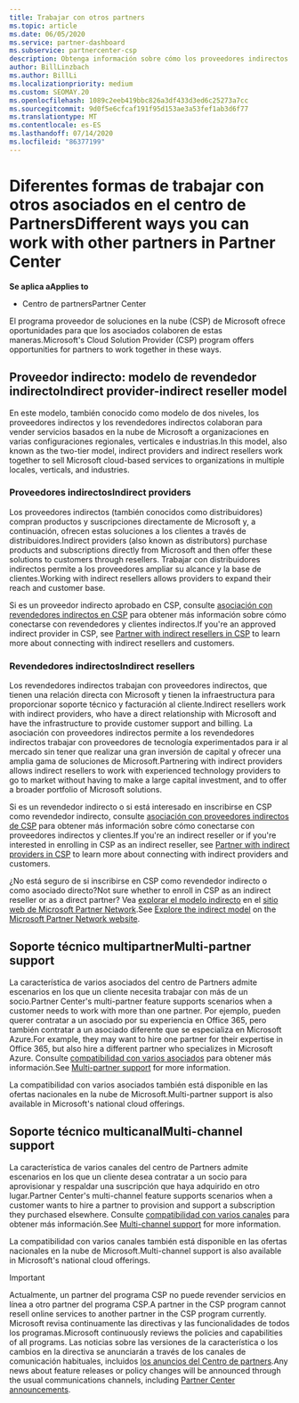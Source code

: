```yaml
---
title: Trabajar con otros partners
ms.topic: article
ms.date: 06/05/2020
ms.service: partner-dashboard
ms.subservice: partnercenter-csp
description: Obtenga información sobre cómo los proveedores indirectos se asocian con distribuidores indirectos en el programa proveedor de soluciones en la nube (CSP) y determine qué rol es el adecuado para usted.
author: BillLinzbach
ms.author: BillLi
ms.localizationpriority: medium
ms.custom: SEOMAY.20
ms.openlocfilehash: 1089c2eeb419bbc826a3df433d3ed6c25273a7cc
ms.sourcegitcommit: 9d0f5e6cfcaf191f95d153ae3a53fef1ab3d6f77
ms.translationtype: MT
ms.contentlocale: es-ES
ms.lasthandoff: 07/14/2020
ms.locfileid: "86377199"
---
```

# <a name="different-ways-you-can-work-with-other-partners-in-partner-center"></a><span data-ttu-id="0cb79-103">Diferentes formas de trabajar con otros asociados en el centro de Partners</span><span class="sxs-lookup"><span data-stu-id="0cb79-103">Different ways you can work with other partners in Partner Center</span></span>

<span data-ttu-id="0cb79-104">**Se aplica a**</span><span class="sxs-lookup"><span data-stu-id="0cb79-104">**Applies to**</span></span>

- <span data-ttu-id="0cb79-105">Centro de partners</span><span class="sxs-lookup"><span data-stu-id="0cb79-105">Partner Center</span></span>

<span data-ttu-id="0cb79-106">El programa proveedor de soluciones en la nube (CSP) de Microsoft ofrece oportunidades para que los asociados colaboren de estas maneras.</span><span class="sxs-lookup"><span data-stu-id="0cb79-106">Microsoft's Cloud Solution Provider (CSP) program offers opportunities for partners to work together in these ways.</span></span>

## <a name="indirect-provider-indirect-reseller-model"></a><span data-ttu-id="0cb79-107">Proveedor indirecto: modelo de revendedor indirecto</span><span class="sxs-lookup"><span data-stu-id="0cb79-107">Indirect provider-indirect reseller model</span></span>

<span data-ttu-id="0cb79-108">En este modelo, también conocido como modelo de dos niveles, los proveedores indirectos y los revendedores indirectos colaboran para vender servicios basados en la nube de Microsoft a organizaciones en varias configuraciones regionales, verticales e industrias.</span><span class="sxs-lookup"><span data-stu-id="0cb79-108">In this model, also known as the two-tier model, indirect providers and indirect resellers work together to sell Microsoft cloud-based services to organizations in multiple locales, verticals, and industries.</span></span> 

### <a name="indirect-providers"></a><span data-ttu-id="0cb79-109">Proveedores indirectos</span><span class="sxs-lookup"><span data-stu-id="0cb79-109">Indirect providers</span></span>

<span data-ttu-id="0cb79-110">Los proveedores indirectos (también conocidos como distribuidores) compran productos y suscripciones directamente de Microsoft y, a continuación, ofrecen estas soluciones a los clientes a través de distribuidores.</span><span class="sxs-lookup"><span data-stu-id="0cb79-110">Indirect providers (also known as distributors) purchase products and subscriptions directly from Microsoft and then offer these solutions to customers through resellers.</span></span> <span data-ttu-id="0cb79-111">Trabajar con distribuidores indirectos permite a los proveedores ampliar su alcance y la base de clientes.</span><span class="sxs-lookup"><span data-stu-id="0cb79-111">Working with indirect resellers allows providers to expand their reach and customer base.</span></span> 

<span data-ttu-id="0cb79-112">Si es un proveedor indirecto aprobado en CSP, consulte [asociación con revendedores indirectos en CSP](indirect-provider-tasks-in-partner-center.md) para obtener más información sobre cómo conectarse con revendedores y clientes indirectos.</span><span class="sxs-lookup"><span data-stu-id="0cb79-112">If you're an approved indirect provider in CSP, see [Partner with indirect resellers in CSP](indirect-provider-tasks-in-partner-center.md) to learn more about connecting with indirect resellers and customers.</span></span> 

### <a name="indirect-resellers"></a><span data-ttu-id="0cb79-113">Revendedores indirectos</span><span class="sxs-lookup"><span data-stu-id="0cb79-113">Indirect resellers</span></span>

<span data-ttu-id="0cb79-114">Los revendedores indirectos trabajan con proveedores indirectos, que tienen una relación directa con Microsoft y tienen la infraestructura para proporcionar soporte técnico y facturación al cliente.</span><span class="sxs-lookup"><span data-stu-id="0cb79-114">Indirect resellers work with indirect providers, who have a direct relationship with Microsoft and have the infrastructure to provide customer support and billing.</span></span> <span data-ttu-id="0cb79-115">La asociación con proveedores indirectos permite a los revendedores indirectos trabajar con proveedores de tecnología experimentados para ir al mercado sin tener que realizar una gran inversión de capital y ofrecer una amplia gama de soluciones de Microsoft.</span><span class="sxs-lookup"><span data-stu-id="0cb79-115">Partnering with indirect providers allows indirect resellers to work with experienced technology providers to go to market without having to make a large capital investment, and to offer a broader portfolio of Microsoft solutions.</span></span> 

<span data-ttu-id="0cb79-116">Si es un revendedor indirecto o si está interesado en inscribirse en CSP como revendedor indirecto, consulte [asociación con proveedores indirectos de CSP](indirect-reseller-tasks-in-partner-center.md) para obtener más información sobre cómo conectarse con proveedores indirectos y clientes.</span><span class="sxs-lookup"><span data-stu-id="0cb79-116">If you're an indirect reseller or if you're interested in enrolling in CSP as an indirect reseller, see [Partner with indirect providers in CSP](indirect-reseller-tasks-in-partner-center.md) to learn more about connecting with indirect providers and customers.</span></span>

<span data-ttu-id="0cb79-117">¿No está seguro de si inscribirse en CSP como revendedor indirecto o como asociado directo?</span><span class="sxs-lookup"><span data-stu-id="0cb79-117">Not sure whether to enroll in CSP as an indirect reseller or as a direct partner?</span></span> <span data-ttu-id="0cb79-118">Vea [explorar el modelo indirecto](https://partner.microsoft.com/cloud-solution-provider/indirect) en el [sitio web de Microsoft Partner Network](https://partner.microsoft.com).</span><span class="sxs-lookup"><span data-stu-id="0cb79-118">See [Explore the indirect model](https://partner.microsoft.com/cloud-solution-provider/indirect) on the [Microsoft Partner Network website](https://partner.microsoft.com).</span></span>   

## <a name="multi-partner-support"></a><span data-ttu-id="0cb79-119">Soporte técnico multipartner</span><span class="sxs-lookup"><span data-stu-id="0cb79-119">Multi-partner support</span></span>

<span data-ttu-id="0cb79-120">La característica de varios asociados del centro de Partners admite escenarios en los que un cliente necesita trabajar con más de un socio.</span><span class="sxs-lookup"><span data-stu-id="0cb79-120">Partner Center's multi-partner feature supports scenarios when a customer needs to work with more than one partner.</span></span> <span data-ttu-id="0cb79-121">Por ejemplo, pueden querer contratar a un asociado por su experiencia en Office 365, pero también contratar a un asociado diferente que se especializa en Microsoft Azure.</span><span class="sxs-lookup"><span data-stu-id="0cb79-121">For example, they may want to hire one partner for their expertise in Office 365, but also hire a different partner who specializes in Microsoft Azure.</span></span> <span data-ttu-id="0cb79-122">Consulte [compatibilidad con varios asociados](multipartner.md) para obtener más información.</span><span class="sxs-lookup"><span data-stu-id="0cb79-122">See [Multi-partner support](multipartner.md) for more information.</span></span>

<span data-ttu-id="0cb79-123">La compatibilidad con varios asociados también está disponible en las ofertas nacionales en la nube de Microsoft.</span><span class="sxs-lookup"><span data-stu-id="0cb79-123">Multi-partner support is also available in Microsoft's national cloud offerings.</span></span> 

## <a name="multi-channel-support"></a><span data-ttu-id="0cb79-124">Soporte técnico multicanal</span><span class="sxs-lookup"><span data-stu-id="0cb79-124">Multi-channel support</span></span>

<span data-ttu-id="0cb79-125">La característica de varios canales del centro de Partners admite escenarios en los que un cliente desea contratar a un socio para aprovisionar y respaldar una suscripción que haya adquirido en otro lugar.</span><span class="sxs-lookup"><span data-stu-id="0cb79-125">Partner Center's multi-channel feature supports scenarios when a customer wants to hire a partner to provision and support a subscription they purchased elsewhere.</span></span> <span data-ttu-id="0cb79-126">Consulte [compatibilidad con varios canales](multichannel.md) para obtener más información.</span><span class="sxs-lookup"><span data-stu-id="0cb79-126">See [Multi-channel support](multichannel.md) for more information.</span></span>

<span data-ttu-id="0cb79-127">La compatibilidad con varios canales también está disponible en las ofertas nacionales en la nube de Microsoft.</span><span class="sxs-lookup"><span data-stu-id="0cb79-127">Multi-channel support is also available in Microsoft's national cloud offerings.</span></span>

> [!IMPORTANT]  
> <span data-ttu-id="0cb79-128">Actualmente, un partner del programa CSP no puede revender servicios en línea a otro partner del programa CSP.</span><span class="sxs-lookup"><span data-stu-id="0cb79-128">A partner in the CSP program cannot resell online services to another partner in the CSP program currently.</span></span> <span data-ttu-id="0cb79-129">Microsoft revisa continuamente las directivas y las funcionalidades de todos los programas.</span><span class="sxs-lookup"><span data-stu-id="0cb79-129">Microsoft continuously reviews the policies and capabilities of all programs.</span></span> <span data-ttu-id="0cb79-130">Las noticias sobre las versiones de la característica o los cambios en la directiva se anunciarán a través de los canales de comunicación habituales, incluidos [los anuncios del Centro de partners](announcements/index.md).</span><span class="sxs-lookup"><span data-stu-id="0cb79-130">Any news about feature releases or policy changes will be announced through the usual communications channels, including [Partner Center announcements](announcements/index.md).</span></span>
